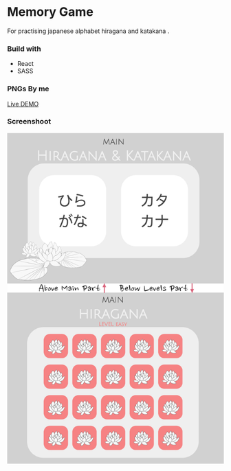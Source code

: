 # Memory Game
For practising japanese alphabet hiragana and katakana .

### Build with
- React
- SASS

### **PNGs By me**

[Live DEMO](https://dyminki.github.io/MemoryGame/)

### Screenshoot

![Image](https://github.com/dyminki/MemoryGame/blob/master/memory.jpg)
